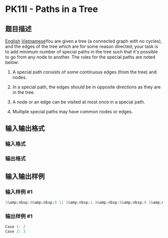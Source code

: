 # PK11I - Paths in a Tree

## 题目描述

 [English](/problems/PK11I/en/) [Vietnamese](/problems/PK11I/vn/)You are given a tree (a connected graph with no cycles), and the edges of the tree which are for some reason directed; your task is to add minimum number of special paths in the tree such that it's possible to go from any node to another. The rules for the special paths are noted below:

1. A special path consists of some continuous edges (from the tree) and nodes.

2. In a special path, the edges should be in opposite directions as they are in the tree.

3. A node or an edge can be visited at most once in a special path.

4. Multiple special paths may have common nodes or edges.

## 输入输出格式

### 输入格式

### 输出格式

## 输入输出样例

### 输入样例 #1

```cpp
2&amp;nbsp;4&amp;nbsp;0 11 2&amp;nbsp;1 3&amp;nbsp;5&amp;nbsp;0 1&amp;nbsp;1 2&amp;nbsp;1 3&amp;nbsp;0 4&amp;nbsp;
```


### 输出样例 #1

```cpp
Case 1: 2
Case 2: 3
```


